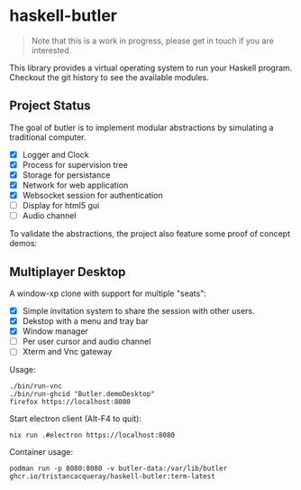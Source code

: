 # haskell-butler

> Note that this is a work in progress, please get in touch if you are interested.

This library provides a virtual operating system to run your Haskell program.
Checkout the git history to see the available modules.

## Project Status

The goal of butler is to implement modular abstractions
by simulating a traditional computer.

- [x] Logger and Clock
- [x] Process for supervision tree
- [x] Storage for persistance
- [x] Network for web application
- [x] Websocket session for authentication
- [ ] Display for html5 gui
- [ ] Audio channel

To validate the abstractions, the project also feature some proof of concept demos:


## Multiplayer Desktop

A window-xp clone with support for multiple "seats":

- [x] Simple invitation system to share the session with other users.
- [x] Dekstop with a menu and tray bar
- [x] Window manager
- [ ] Per user cursor and audio channel
- [ ] Xterm and Vnc gateway

Usage:

```ShellSession
./bin/run-vnc
./bin/run-ghcid "Butler.demoDesktop"
firefox https://localhost:8080
```

Start electron client (Alt-F4 to quit):

```ShellSession
nix run .#electron https://localhost:8080
```

Container usage:

```ShellSession
podman run -p 8080:8080 -v butler-data:/var/lib/butler ghcr.io/tristancacqueray/haskell-butler:term-latest
```
